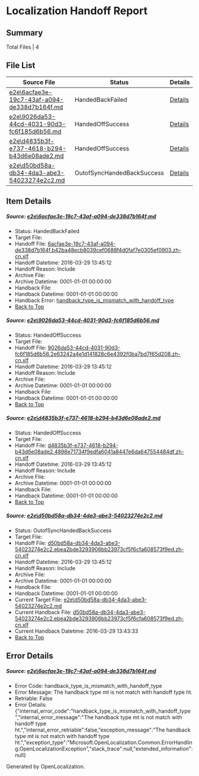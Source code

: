 # <a name='report-top'></a> Localization Handoff Report

## Summary
 Total Files | 4

## File List
 Source File | Status | Details 
 ----------- | ------ | ------- 
 [e2e\6acfae3e-19c7-43af-a094-de338d7b164f.md](https://github.com/OpenLocalizationTest/oltest/blob/e04e98fd84c3b0c1ef501a707c50c2fe5282eea2/e2e/6acfae3e-19c7-43af-a094-de338d7b164f.md) | HandedBackFailed | [Details](#d383a94d29877bbddda9a3909bb1d6731fe870a96)
 [e2e\9026da53-44cd-4031-90d3-fc6f185d6b56.md](https://github.com/OpenLocalizationTest/oltest/blob/a68644110ede4658d6c902bebda9cfed413d157f/e2e/9026da53-44cd-4031-90d3-fc6f185d6b56.md) | HandedOffSuccess | [Details](#2f093140ce213dbee11043e8ddd853800b2bfa4b8)
 [e2e\d4835b3f-e737-4618-b294-b43d6e08ade2.md](https://github.com/OpenLocalizationTest/oltest/blob/c148b81e7adb5c71f442bd58cda58c7e6e172d3c/e2e/d4835b3f-e737-4618-b294-b43d6e08ade2.md) | HandedOffSuccess | [Details](#8da2f7d73f7b3a64633eae982f64846e99013ec810)
 [e2e\d50bd58a-db34-4da3-abe3-54023274e2c2.md](https://github.com/OpenLocalizationTest/oltest/blob/3da842832998942a1435a47aba1f0dfc333bc17f/e2e/d50bd58a-db34-4da3-abe3-54023274e2c2.md) | OutofSyncHandedBackSuccess | [Details](#abd44fc5698d3aa4944b2e7b79b91e692b6a542311)

## Item Details
##### <a name='d383a94d29877bbddda9a3909bb1d6731fe870a96'></a> Source: [e2e\6acfae3e-19c7-43af-a094-de338d7b164f.md](https://github.com/OpenLocalizationTest/oltest/blob/e04e98fd84c3b0c1ef501a707c50c2fe5282eea2/e2e/6acfae3e-19c7-43af-a094-de338d7b164f.md)
* Status: HandedBackFailed
* Target File: 
* Handoff File: [6acfae3e-19c7-43af-a094-de338d7b164f.b42ba48ecb8039cef0688f4d0faf7e0305ef0903.zh-cn.xlf](https://github.com/OpenLocalizationTestOrg/olhandoff-e2e/blob/091ae360c16ce2b8502df7f0a4531cc1b9aa19e1/ol-handoff/OpenLocalizationTestOrg/oltest.zh-cn/ci/ht/6acfae3e-19c7-43af-a094-de338d7b164f.b42ba48ecb8039cef0688f4d0faf7e0305ef0903.zh-cn.xlf)
* Handoff Datetime: 2016-03-29 13:45:12
* Handoff Reason: Include
* Archive File: 
* Archive Datetime: 0001-01-01 00:00:00
* Handback File: 
* Handback Datetime: 0001-01-01 00:00:00
* Handback Error: [handback_type_is_mismatch_with_handoff_type](#d383a94d29877bbddda9a3909bb1d6731fe870a96handback_type_is_mismatch_with_handoff_type)
* [Back to Top](#report-top)

##### <a name='2f093140ce213dbee11043e8ddd853800b2bfa4b8'></a> Source: [e2e\9026da53-44cd-4031-90d3-fc6f185d6b56.md](https://github.com/OpenLocalizationTest/oltest/blob/a68644110ede4658d6c902bebda9cfed413d157f/e2e/9026da53-44cd-4031-90d3-fc6f185d6b56.md)
* Status: HandedOffSuccess
* Target File: 
* Handoff File: [9026da53-44cd-4031-90d3-fc6f185d6b56.2e63242a4e1d141828c6e4392f0ba7bd7f65d208.zh-cn.xlf](https://github.com/OpenLocalizationTestOrg/olhandoff-e2e/blob/091ae360c16ce2b8502df7f0a4531cc1b9aa19e1/ol-handoff/OpenLocalizationTestOrg/oltest.zh-cn/ci/ht/9026da53-44cd-4031-90d3-fc6f185d6b56.2e63242a4e1d141828c6e4392f0ba7bd7f65d208.zh-cn.xlf)
* Handoff Datetime: 2016-03-29 13:45:12
* Handoff Reason: Include
* Archive File: 
* Archive Datetime: 0001-01-01 00:00:00
* Handback File: 
* Handback Datetime: 0001-01-01 00:00:00
* [Back to Top](#report-top)

##### <a name='8da2f7d73f7b3a64633eae982f64846e99013ec810'></a> Source: [e2e\d4835b3f-e737-4618-b294-b43d6e08ade2.md](https://github.com/OpenLocalizationTest/oltest/blob/c148b81e7adb5c71f442bd58cda58c7e6e172d3c/e2e/d4835b3f-e737-4618-b294-b43d6e08ade2.md)
* Status: HandedOffSuccess
* Target File: 
* Handoff File: [d4835b3f-e737-4618-b294-b43d6e08ade2.4898e71734f9edfa6041a8447e6da647554484df.zh-cn.xlf](https://github.com/OpenLocalizationTestOrg/olhandoff-e2e/blob/091ae360c16ce2b8502df7f0a4531cc1b9aa19e1/ol-handoff/OpenLocalizationTestOrg/oltest.zh-cn/ci/ht/d4835b3f-e737-4618-b294-b43d6e08ade2.4898e71734f9edfa6041a8447e6da647554484df.zh-cn.xlf)
* Handoff Datetime: 2016-03-29 13:45:12
* Handoff Reason: Include
* Archive File: 
* Archive Datetime: 0001-01-01 00:00:00
* Handback File: 
* Handback Datetime: 0001-01-01 00:00:00
* [Back to Top](#report-top)

##### <a name='abd44fc5698d3aa4944b2e7b79b91e692b6a542311'></a> Source: [e2e\d50bd58a-db34-4da3-abe3-54023274e2c2.md](https://github.com/OpenLocalizationTest/oltest/blob/3da842832998942a1435a47aba1f0dfc333bc17f/e2e/d50bd58a-db34-4da3-abe3-54023274e2c2.md)
* Status: OutofSyncHandedBackSuccess
* Target File: 
* Handoff File: [d50bd58a-db34-4da3-abe3-54023274e2c2.ebea2bde3293906bb23973cf5f6cfa608573f9ed.zh-cn.xlf](https://github.com/OpenLocalizationTestOrg/olhandoff-e2e/blob/091ae360c16ce2b8502df7f0a4531cc1b9aa19e1/ol-handoff/OpenLocalizationTestOrg/oltest.zh-cn/ci/ht/d50bd58a-db34-4da3-abe3-54023274e2c2.ebea2bde3293906bb23973cf5f6cfa608573f9ed.zh-cn.xlf)
* Handoff Datetime: 2016-03-29 13:45:12
* Handoff Reason: Include
* Archive File: 
* Archive Datetime: 0001-01-01 00:00:00
* Handback File: 
* Handback Datetime: 0001-01-01 00:00:00
* Current Target File: [e2e\d50bd58a-db34-4da3-abe3-54023274e2c2.md](https://github.com/OpenLocalizationTestOrg/oltest.zh-cn/blob/539dfc71a43dc43f33dc9b9559c4deb30425e64c/e2e/d50bd58a-db34-4da3-abe3-54023274e2c2.md)
* Current Handback File: [d50bd58a-db34-4da3-abe3-54023274e2c2.ebea2bde3293906bb23973cf5f6cfa608573f9ed.zh-cn.xlf](https://github.com/OpenLocalizationTestOrg/olhandback-e2e/blob/65a725a1547373d706dd86e19994872d39751184/ol-handback/OpenLocalizationTestOrg/oltest.zh-cn/ci/d50bd58a-db34-4da3-abe3-54023274e2c2.ebea2bde3293906bb23973cf5f6cfa608573f9ed.zh-cn.xlf)
* Current Handback Datetime: 2016-03-29 13:43:33
* [Back to Top](#report-top)


## Error Details
##### <a name='d383a94d29877bbddda9a3909bb1d6731fe870a96handback_type_is_mismatch_with_handoff_type'></a> Source: [e2e\6acfae3e-19c7-43af-a094-de338d7b164f.md](#d383a94d29877bbddda9a3909bb1d6731fe870a96)
* Error Code: handback_type_is_mismatch_with_handoff_type
* Error Message: The handback type mt is not match with handoff type ht.
* Retriable: False
* Error Details: {"internal_error_code":"handback_type_is_mismatch_with_handoff_type","internal_error_message":"The handback type mt is not match with handoff type ht.","internal_error_retriable":false,"exception_message":"The handback type mt is not match with handoff type ht.","exception_type":"Microsoft.OpenLocalization.Common.ErrorHandling.OpenLocalizationException","stack_trace":null,"extended_information":null}


Generated by OpenLocalization.
